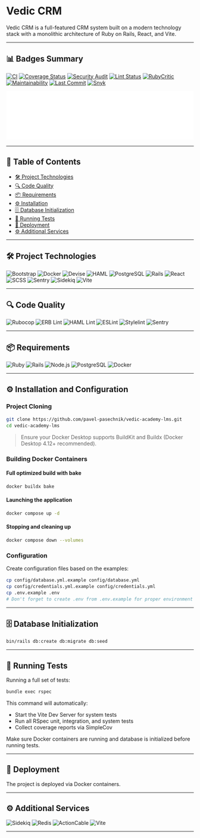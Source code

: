 # Vedic CRM

Vedic CRM is a full-featured CRM system built on a modern technology stack with a monolithic
architecture of Ruby on Rails, React, and Vite.

---

## 📊 Badges Summary

[![CI](https://github.com/pavel-pasechnik/vedic-academy-lms/actions/workflows/ci.yml/badge.svg?branch=main&style=flat-square)](https://github.com/pavel-pasechnik/vedic-academy-lms/actions)
[![Coverage Status](https://coveralls.io/repos/github/pavel-pasechnik/vedic-academy-lms/badge.svg?branch=main&style=flat-square)](https://coveralls.io/github/pavel-pasechnik/vedic-academy-lms)
[![Security Audit](https://img.shields.io/badge/Security-Audit-green?style=flat-square)](https://github.com/pavel-pasechnik/vedic-academy-lms/actions/workflows/ci.yml)
[![Lint Status](https://img.shields.io/badge/Lint-Pass-brightgreen?style=flat-square)](https://github.com/pavel-pasechnik/vedic-academy-lms/actions/workflows/ci.yml)
[![RubyCritic](https://img.shields.io/badge/RubyCritic-Enabled-blueviolet?style=flat-square)](https://github.com/pavel-pasechnik/vedic-academy-lms/actions/workflows/ci.yml)
[![Maintainability](https://api.codeclimate.com/v1/badges/a9da662c7ee38b8380ff/maintainability?style=flat-square)](https://codeclimate.com/github/pavel-pasechnik/vedic-academy-lms/maintainability)
[![Last Commit](https://img.shields.io/github/last-commit/pavel-pasechnik/vedic-academy-lms?style=flat-square)](https://github.com/pavel-pasechnik/vedic-academy-lms/commits)
[![Snyk](https://img.shields.io/snyk/vulnerabilities/github/pavel-pasechnik/vedic-academy-lms?style=flat-square)](https://snyk.io/test/github/pavel-pasechnik/vedic-academy-lms)

![Metrics](https://github.com/pavel-pasechnik/vedic-academy-lms/blob/main/metrics.svg)

---

## 📑 Table of Contents

- [🛠 Project Technologies](#-project-technologies)
- [🔍 Code Quality](#-code-quality)
- [📦 Requirements](#-requirements)
- [⚙ Installation](#-installation-and-configuration)
- [🗄 Database Initialization](#-database-initialization)
- [🧪 Running Tests](#-running-tests)
- [🚀 Deployment](#-deployment)
- [⚙ Additional Services](#-additional-services)

---

## 🛠 Project Technologies

![Bootstrap](https://img.shields.io/badge/Bootstrap-7952B3?style=for-the-badge&logo=bootstrap&logoColor=white)
![Docker](https://img.shields.io/badge/Docker-2496ED?style=for-the-badge&logo=docker&logoColor=white)
![Devise](https://img.shields.io/badge/Devise-800000?style=for-the-badge&logo=rubygems&logoColor=white)
![HAML](https://img.shields.io/badge/HAML-29BEB0?style=for-the-badge&logo=haml&logoColor=white)
![PostgreSQL](https://img.shields.io/badge/PostgreSQL-4169E1?style=for-the-badge&logo=postgresql&logoColor=white)
![Rails](https://img.shields.io/badge/Rails-CC0000?style=for-the-badge&logo=ruby-on-rails&logoColor=white)
![React](https://img.shields.io/badge/React-20232A?style=for-the-badge&logo=react&logoColor=61DAFB)
![SCSS](https://img.shields.io/badge/SCSS-CC6699?style=for-the-badge&logo=sass&logoColor=white)
![Sentry](https://img.shields.io/badge/Sentry-362D59?style=for-the-badge&logo=sentry&logoColor=white)
![Sidekiq](https://img.shields.io/badge/Sidekiq-CC0000?style=for-the-badge&logo=ruby&logoColor=white)
![Vite](https://img.shields.io/badge/Vite-646CFF?style=for-the-badge&logo=vite&logoColor=white)

---

## 🔍 Code Quality

![Rubocop](https://img.shields.io/badge/Rubocop-enabled-brightgreen?style=for-the-badge&logo=rubyonrails)
![ERB Lint](https://img.shields.io/badge/ERBLint-enabled-brightgreen?style=for-the-badge&logo=ruby)
![HAML Lint](https://img.shields.io/badge/HAMLLint-enabled-brightgreen?style=for-the-badge&logo=ruby)
![ESLint](https://img.shields.io/badge/ESLint-enabled-brightgreen?style=for-the-badge&logo=eslint)
![Stylelint](https://img.shields.io/badge/Stylelint-enabled-brightgreen?style=for-the-badge&logo=stylelint)
![Sentry](https://img.shields.io/badge/Sentry-error--monitoring-362D59?style=for-the-badge&logo=sentry&logoColor=white)

---

## 📦 Requirements

![Ruby](https://img.shields.io/badge/Ruby-3.3.x-red?style=for-the-badge&logo=ruby&logoColor=white)
![Rails](https://img.shields.io/badge/Rails-7.1.x-CC0000?style=for-the-badge&logo=ruby-on-rails&logoColor=white)
![Node.js](https://img.shields.io/badge/Node.js-20.x-339933?style=for-the-badge&logo=node.js&logoColor=white)
![PostgreSQL](https://img.shields.io/badge/PostgreSQL-15+-4169E1?style=for-the-badge&logo=postgresql&logoColor=white)
![Docker](https://img.shields.io/badge/Docker-required-2496ED?style=for-the-badge&logo=docker&logoColor=white)

---

## ⚙ Installation and Configuration

### Project Cloning

```bash
git clone https://github.com/pavel-pasechnik/vedic-academy-lms.git
cd vedic-academy-lms
```

> Ensure your Docker Desktop supports BuildKit and Buildx (Docker Desktop 4.12+ recommended).

### Building Docker Containers

#### Full optimized build with bake

```bash
docker buildx bake
```

#### Launching the application

```bash
docker compose up -d
```

#### Stopping and cleaning up

```bash
docker compose down --volumes
```

### Configuration

Create configuration files based on the examples:

```bash
cp config/database.yml.example config/database.yml
cp config/credentials.yml.example config/credentials.yml
cp .env.example .env
# Don't forget to create .env from .env.example for proper environment variables configuration.
```

---

## 🗄 Database Initialization

```bash
bin/rails db:create db:migrate db:seed
```

---

## 🧪 Running Tests

Running a full set of tests:

```bash
bundle exec rspec
```

This command will automatically:

- Start the Vite Dev Server for system tests
- Run all RSpec unit, integration, and system tests
- Collect coverage reports via SimpleCov

Make sure Docker containers are running and database is initialized before running tests.

---

## 🚀 Deployment

The project is deployed via Docker containers.

---

## ⚙ Additional Services

![Sidekiq](https://img.shields.io/badge/Sidekiq-background--jobs-CC0000?style=for-the-badge&logo=ruby&logoColor=white)
![Redis](https://img.shields.io/badge/Redis-recommended-DC382D?style=for-the-badge&logo=redis&logoColor=white)
![ActionCable](https://img.shields.io/badge/ActionCable-websockets-800000?style=for-the-badge&logo=rubyonrails&logoColor=white)
![Vite](https://img.shields.io/badge/Vite-frontend-646CFF?style=for-the-badge&logo=vite&logoColor=white)

---

